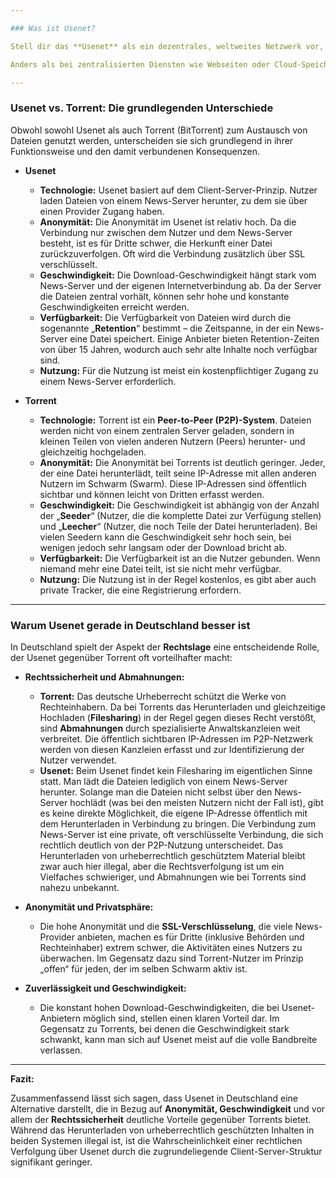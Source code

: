 ```yaml
---

### Was ist Usenet?

Stell dir das **Usenet** als ein dezentrales, weltweites Netzwerk vor, das deutlich älter ist als das World Wide Web, wie wir es heute kennen. Ursprünglich als eine Art riesiges Diskussionsforum konzipiert, das in Tausende von Themenbereichen (sogenannten Newsgroups) unterteilt ist, wird es heute überwiegend für den dezentralen Austausch von Dateien genutzt.

Anders als bei zentralisierten Diensten wie Webseiten oder Cloud-Speichern gibt es keine zentrale Stelle. Stattdessen kommunizieren die Server von Usenet-Providern miteinander und synchronisieren ihre Inhalte, wodurch eine robuste und schnelle Verteilung von Informationen und Dateien ermöglicht wird.

---
```


### Usenet vs. Torrent: Die grundlegenden Unterschiede

Obwohl sowohl Usenet als auch Torrent (BitTorrent) zum Austausch von Dateien genutzt werden, unterscheiden sie sich grundlegend in ihrer Funktionsweise und den damit verbundenen Konsequenzen.

* **Usenet**
    * **Technologie:** Usenet basiert auf dem Client-Server-Prinzip. Nutzer laden Dateien von einem News-Server herunter, zu dem sie über einen Provider Zugang haben.
    * **Anonymität:** Die Anonymität im Usenet ist relativ hoch. Da die Verbindung nur zwischen dem Nutzer und dem News-Server besteht, ist es für Dritte schwer, die Herkunft einer Datei zurückzuverfolgen. Oft wird die Verbindung zusätzlich über SSL verschlüsselt.
    * **Geschwindigkeit:** Die Download-Geschwindigkeit hängt stark vom News-Server und der eigenen Internetverbindung ab. Da der Server die Dateien zentral vorhält, können sehr hohe und konstante Geschwindigkeiten erreicht werden.
    * **Verfügbarkeit:** Die Verfügbarkeit von Dateien wird durch die sogenannte „**Retention**“ bestimmt – die Zeitspanne, in der ein News-Server eine Datei speichert. Einige Anbieter bieten Retention-Zeiten von über 15 Jahren, wodurch auch sehr alte Inhalte noch verfügbar sind.
    * **Nutzung:** Für die Nutzung ist meist ein kostenpflichtiger Zugang zu einem News-Server erforderlich.

* **Torrent**
    * **Technologie:** Torrent ist ein **Peer-to-Peer (P2P)-System**. Dateien werden nicht von einem zentralen Server geladen, sondern in kleinen Teilen von vielen anderen Nutzern (Peers) herunter- und gleichzeitig hochgeladen.
    * **Anonymität:** Die Anonymität bei Torrents ist deutlich geringer. Jeder, der eine Datei herunterlädt, teilt seine IP-Adresse mit allen anderen Nutzern im Schwarm (Swarm). Diese IP-Adressen sind öffentlich sichtbar und können leicht von Dritten erfasst werden.
    * **Geschwindigkeit:** Die Geschwindigkeit ist abhängig von der Anzahl der „**Seeder**“ (Nutzer, die die komplette Datei zur Verfügung stellen) und „**Leecher**“ (Nutzer, die noch Teile der Datei herunterladen). Bei vielen Seedern kann die Geschwindigkeit sehr hoch sein, bei wenigen jedoch sehr langsam oder der Download bricht ab.
    * **Verfügbarkeit:** Die Verfügbarkeit ist an die Nutzer gebunden. Wenn niemand mehr eine Datei teilt, ist sie nicht mehr verfügbar.
    * **Nutzung:** Die Nutzung ist in der Regel kostenlos, es gibt aber auch private Tracker, die eine Registrierung erfordern.

---

### Warum Usenet gerade in Deutschland besser ist

In Deutschland spielt der Aspekt der **Rechtslage** eine entscheidende Rolle, der Usenet gegenüber Torrent oft vorteilhafter macht:

* **Rechtssicherheit und Abmahnungen:**
    * **Torrent:** Das deutsche Urheberrecht schützt die Werke von Rechteinhabern. Da bei Torrents das Herunterladen und gleichzeitige Hochladen (**Filesharing**) in der Regel gegen dieses Recht verstößt, sind **Abmahnungen** durch spezialisierte Anwaltskanzleien weit verbreitet. Die öffentlich sichtbaren IP-Adressen im P2P-Netzwerk werden von diesen Kanzleien erfasst und zur Identifizierung der Nutzer verwendet.
    * **Usenet:** Beim Usenet findet kein Filesharing im eigentlichen Sinne statt. Man lädt die Dateien lediglich von einem News-Server herunter. Solange man die Dateien nicht selbst über den News-Server hochlädt (was bei den meisten Nutzern nicht der Fall ist), gibt es keine direkte Möglichkeit, die eigene IP-Adresse öffentlich mit dem Herunterladen in Verbindung zu bringen. Die Verbindung zum News-Server ist eine private, oft verschlüsselte Verbindung, die sich rechtlich deutlich von der P2P-Nutzung unterscheidet. Das Herunterladen von urheberrechtlich geschütztem Material bleibt zwar auch hier illegal, aber die Rechtsverfolgung ist um ein Vielfaches schwieriger, und Abmahnungen wie bei Torrents sind nahezu unbekannt.

* **Anonymität und Privatsphäre:**
    * Die hohe Anonymität und die **SSL-Verschlüsselung**, die viele News-Provider anbieten, machen es für Dritte (inklusive Behörden und Rechteinhaber) extrem schwer, die Aktivitäten eines Nutzers zu überwachen. Im Gegensatz dazu sind Torrent-Nutzer im Prinzip „offen“ für jeden, der im selben Schwarm aktiv ist.

* **Zuverlässigkeit und Geschwindigkeit:**
    * Die konstant hohen Download-Geschwindigkeiten, die bei Usenet-Anbietern möglich sind, stellen einen klaren Vorteil dar. Im Gegensatz zu Torrents, bei denen die Geschwindigkeit stark schwankt, kann man sich auf Usenet meist auf die volle Bandbreite verlassen.

---

**Fazit:**

Zusammenfassend lässt sich sagen, dass Usenet in Deutschland eine Alternative darstellt, die in Bezug auf **Anonymität, Geschwindigkeit** und vor allem der **Rechtssicherheit** deutliche Vorteile gegenüber Torrents bietet. Während das Herunterladen von urheberrechtlich geschützten Inhalten in beiden Systemen illegal ist, ist die Wahrscheinlichkeit einer rechtlichen Verfolgung über Usenet durch die zugrundeliegende Client-Server-Struktur signifikant geringer.

